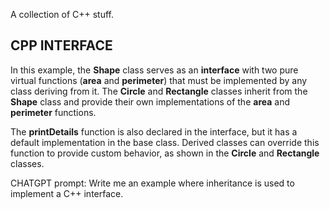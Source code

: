 A collection of C++ stuff.

## CPP INTERFACE

In this example, the **Shape** class serves as an **interface** with two pure virtual functions (**area** and **perimeter**) that must be implemented by any class deriving from it. The **Circle** and **Rectangle** classes inherit from the **Shape** class and provide their own implementations of the **area** and **perimeter** functions.

The **printDetails** function is also declared in the interface, but it has a default implementation in the base class. Derived classes can override this function to provide custom behavior, as shown in the **Circle** and **Rectangle** classes.

CHATGPT prompt: Write me an example where inheritance is used to implement a C++ interface.


